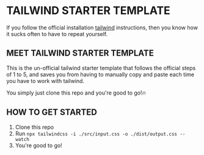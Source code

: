 # TAILWIND STARTER TEMPLATE
If you follow the official installation [tailwind](https://tailwindcss.com/docs/installation) instructions,
then you know how it sucks often to have to repeat yourself.

## MEET TAILWIND STARTER TEMPLATE
This is the un-official tailwind starter template that follows the official steps of 1 to 5,
and saves you from having to manually copy and paste each time you have to work with tailwind.

You simply just clone this repo and you're good to go!🔥

## HOW TO GET STARTED
1. Clone this repo
2. Run `npx tailwindcss -i ./src/input.css -o ./dist/output.css --watch`
3. You're good to go!